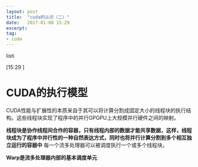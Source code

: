 ```yaml
---
layout: post
title:  "cuda的认识（二）"
date:   2017-01-08 15:29 
excerpt:
tag:
- cuda 
---
```


listi

[15:29 ]

# CUDA的执行模型

CUDA性能与扩展性的本质来自于其可以将计算分割成固定大小的线程块的执行结构。这些线程块实现了程序中的并行GPGPU上大规模并行硬件之间的映射。

**线程块是协作线程间合作的容器，只有线程内部的数据才能共享数据，这样，线程块成为了程序中并行性的一种自然表达方式，同时也将并行计算分割到多个相互独立运行的容器中**
每一个流多处理器可以被调度执行一个或多个线程块。

**Warp是流多处理器内部的基本调度单元**


